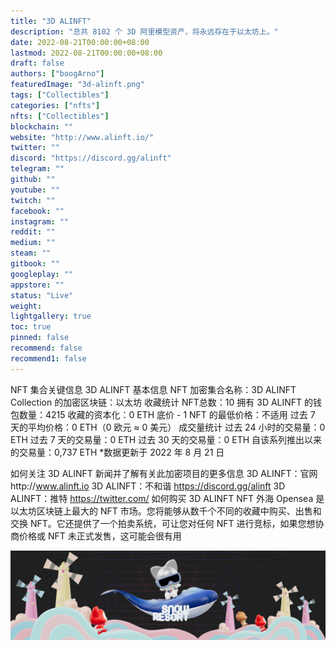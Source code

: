 ```yaml
---
title: "3D ALINFT"
description: "总共 8102 个 3D 阿里模型资产，将永远存在于以太坊上。"
date: 2022-08-21T00:00:00+08:00
lastmod: 2022-08-21T00:00:00+08:00
draft: false
authors: ["boogArno"]
featuredImage: "3d-alinft.png"
tags: ["Collectibles"]
categories: ["nfts"]
nfts: ["Collectibles"]
blockchain: ""
website: "http://www.alinft.io/"
twitter: ""
discord: "https://discord.gg/alinft"
telegram: ""
github: ""
youtube: ""
twitch: ""
facebook: ""
instagram: ""
reddit: ""
medium: ""
steam: ""
gitbook: ""
googleplay: ""
appstore: ""
status: "Live"
weight: 
lightgallery: true
toc: true
pinned: false
recommend: false
recommend1: false
---
```

NFT 集合关键信息 3D ALINFT
基本信息
NFT 加密集合名称：3D ALINFT
Collection 的加密区块链：以太坊
收藏统计
NFT总数：10
拥有 3D ALINFT 的钱包数量：4215
收藏的资本化：0 ETH
底价 - 1 NFT 的最低价格：不适用
过去 7 天的平均价格：0 ETH（0 欧元 ≈ 0 美元）
成交量统计
过去 24 小时的交易量：0 ETH
过去 7 天的交易量：0 ETH
过去 30 天的交易量：0 ETH
自该系列推出以来的交易量：0,737 ETH
*数据更新于 2022 年 8 月 21 日

如何关注 3D ALINFT 新闻并了解有关此加密项目的更多信息
3D ALINFT：官网http://www.alinft.io
3D ALINFT：不和谐 https://discord.gg/alinft
3D ALINFT：推特 https://twitter.com/
如何购买 3D ALINFT NFT
外海
Opensea 是以太坊区块链上最大的 NFT 市场。您将能够从数千个不同的收藏中购买、出售和交换 NFT。它还提供了一个拍卖系统，可让您对任何 NFT 进行竞标，如果您想协商价格或 NFT 未正式发售，这可能会很有用

![unnamed](unnamed.png)